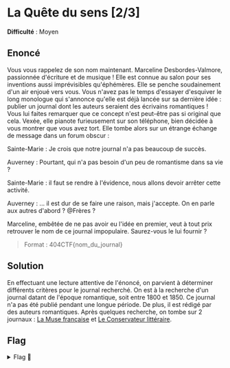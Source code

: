 # La Quête du sens [2/3]

**Difficulté** : Moyen

## Enoncé

Vous vous rappelez de son nom maintenant. Marceline Desbordes-Valmore, passionnée d'écriture et de musique ! Elle est connue au salon pour ses inventions aussi imprévisibles qu'éphémères. Elle se penche soudainement d'un air enjoué vers vous. Vous n'avez pas le temps d'essayer d'esquiver le long monologue qui s'annonce qu'elle est déjà lancée sur sa dernière idée : publier un journal dont les auteurs seraient des écrivains romantiques ! Vous lui faites remarquer que ce concept n'est peut-être pas si original que cela. Vexée, elle pianote furieusement sur son téléphone, bien décidée à vous montrer que vous avez tort. Elle tombe alors sur un étrange échange de message dans un forum obscur :

Sainte-Marie : Je crois que notre journal n'a pas beaucoup de succès.

Auverney : Pourtant, qui n'a pas besoin d'un peu de romantisme dans sa vie ?

Sainte-Marie : il faut se rendre à l'évidence, nous allons devoir arrêter cette activité.

Auverney : ... il est dur de se faire une raison, mais j'accepte. On en parle aux autres d'abord ? @Frères ?

Marceline, embêtée de ne pas avoir eu l'idée en premier, veut à tout prix retrouver le nom de ce journal impopulaire. Saurez-vous le lui fournir ?

> Format : 404CTF{nom_du_journal}


## Solution

En effectuant une lecture attentive de l'énoncé, on parvient à déterminer différents critères pour le journal recherché. On est à la recherche d'un journal datant de l'époque romantique, soit entre 1800 et 1850. Ce journal n'a pas été publié pendant une longue période. De plus, il est rédigé par des auteurs romantiques. Après quelques recherche, on tombe sur 2 journaux : [La Muse française](https://fr.wikipedia.org/wiki/La_Muse_fran%C3%A7aise) et [Le Conservateur littéraire](https://fr.wikipedia.org/wiki/Le_Conservateur_litt%C3%A9raire).

## Flag

<details>
<summary> Flag 🚩</summary>

```
404CTF{le_conservateur_litteraire}
```